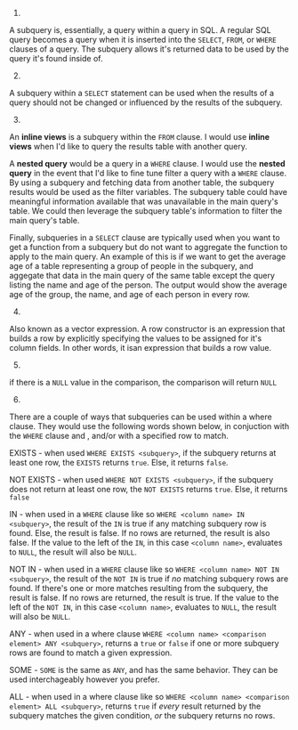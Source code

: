 1)

A subquery is, essentially, a query within a query in SQL. A regular SQL query becomes a query when it is inserted into the `SELECT`, `FROM`, or `WHERE` clauses of a query. The subquery allows it's returned data to be used by the query it's found inside of.

2)

A subquery within a `SELECT` statement can be used when the results of a query should not be changed or influenced by the results of the subquery.

3)

An **inline views** is a subquery within the `FROM` clause. I would use **inline views** when I'd like to query the results table with another query.

A **nested query** would be a query in a `WHERE` clause. I would use the **nested query** in the event that I'd like to fine tune filter a query with a `WHERE` clause. By using a subquery and fetching data from another table, the subquery results would be used as the filter variables. The subquery table could have meaningful information available that was unavailable in the main query's table. We could then leverage the subquery table's information to filter the main query's table.

Finally, subqueries in a `SELECT` clause are typically used when you want to get a function from a subquery but do not want to aggregate the function to apply to the main query. An example of this is if we want to get the average age of a table representing a group of people in the subquery, and aggegate that data in the main query of the same table except the query listing the name and age of the person. The output would show the average age of the group, the name, and age of each person in every row.

4)

Also known as a vector expression. A row constructor is an expression that builds a row by explicitly specifying the values to be assigned for it's column fields. In other words, it isan expression that builds a row value.

5)

if there is a `NULL` value in the comparison, the comparison will return `NULL`

6)

There are a couple of ways that subqueries can be used within a where clause. They would use the following words shown below, in conjuction with the `WHERE` clause and , and/or with a specified row to match.

EXISTS - when used `WHERE EXISTS <subquery>`, if the subquery returns at least one row, the `EXISTS` returns `true`. Else, it returns `false`.

NOT EXISTS - when used `WHERE NOT EXISTS <subquery>`, if the subquery does not return at least one row, the `NOT EXISTS` returns `true`. Else, it returns `false`

IN - when used in a `WHERE` clause like so `WHERE <column name> IN <subquery>`, the result of the `IN` is true if any matching subquery row is found. Else, the result is false. If no rows are returned, the result is also false. If the value to the left of the `IN`, in this case `<column name>`,  evaluates to `NULL`, the result will also be `NULL`.

NOT IN - when used in a `WHERE` clause like so `WHERE <column name> NOT IN <subquery>`, the result of the `NOT IN` is true if _no_ matching subquery rows are found. If there's one or more matches resulting from the subquery, the result is false. If no rows are returned, the result is true. If the value to the left of the `NOT IN`, in this case `<column name>`,  evaluates to `NULL`, the result will also be `NULL`.

ANY - when used in a where clause `WHERE <column name> <comparison element> ANY <subquery>`, returns a `true` or `false` if one or more subquery rows are found to match a given expression. 

SOME - `SOME` is the same as `ANY`, and has the same behavior. They can be used interchageably however you prefer.

ALL - when used in a where clause like so `WHERE <column name> <comparison element> ALL <subquery>`, returns `true` if _every_ result returned by the subquery matches the given condition, _or_ the subquery returns no rows.
